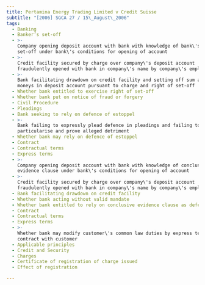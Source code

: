 ```yaml
---
title: Pertamina Energy Trading Limited v Credit Suisse
subtitle: "[2006] SGCA 27 / 15\_August\_2006"
tags:
  - Banking
  - Banker’s set-off
  - >-
    Company opening deposit account with bank with knowledge of bank\'s right of
    set-off under bank\'s conditions for opening of account
  - >-
    Credit facility secured by charge over company\'s deposit account
    fraudulently opened with bank in company\'s name by company\'s employee
  - >-
    Bank facilitating drawdown on credit facility and setting off sum against
    moneys in deposit account pursuant to charge and right of set-off
  - Whether bank entitled to exercise right of set-off
  - Whether bank put on notice of fraud or forgery
  - Civil Procedure
  - Pleadings
  - Bank seeking to rely on defence of estoppel
  - >-
    Bank failing to expressly plead defence in pleadings and failing to
    particularise and prove alleged detriment
  - Whether bank may rely on defence of estoppel
  - Contract
  - Contractual terms
  - Express terms
  - >-
    Company opening deposit account with bank with knowledge of conclusive
    evidence clause under bank\'s conditions for opening of account
  - >-
    Credit facility secured by charge over company\'s deposit account
    fraudulently opened with bank in company\'s name by company\'s employee
  - Bank facilitating drawdown on credit facility
  - Whether bank acting without valid mandate
  - Whether bank entitled to rely on conclusive evidence clause as defence
  - Contract
  - Contractual terms
  - Express terms
  - >-
    Whether bank may modify customer\'s common law duties by express terms in
    contract with customer
  - Applicable principles
  - Credit and Security
  - Charges
  - Certificate of registration of charge issued
  - Effect of registration

---
```


